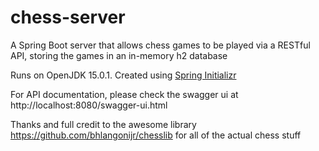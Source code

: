 # chess-server

A Spring Boot server that allows chess games to be played via a RESTful API, storing the games in an in-memory h2 database

Runs on OpenJDK 15.0.1. Created using [Spring Initializr](https://start.spring.io/)

For API documentation, please check the swagger ui at http://localhost:8080/swagger-ui.html

Thanks and full credit to the awesome library https://github.com/bhlangonijr/chesslib for all of the actual chess stuff
